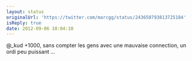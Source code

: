 ```yaml
---
layout: status
originalUrl: 'https://twitter.com/marcgg/status/243650793813725184'
isReply: true
date: 2012-09-06 10:04:10
---
```


@_kud +1000, sans compter les gens avec une mauvaise connection, un ordi peu puissant ...
